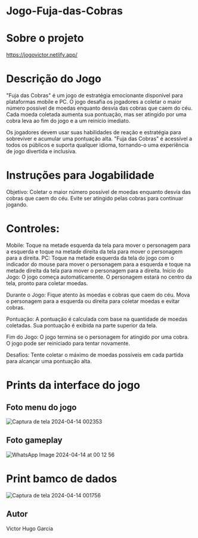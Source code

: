 # Jogo-Fuja-das-Cobras

# Sobre o projeto
https://jogovictor.netlify.app/

# Descrição do Jogo
"Fuja das Cobras" é um jogo de estratégia emocionante disponível para plataformas mobile e PC. O jogo desafia os jogadores a coletar o maior número possível de moedas enquanto desvia das cobras que caem do céu. Cada moeda coletada aumenta sua pontuação, mas ser atingido por uma cobra leva ao fim do jogo e a um reinício imediato.

Os jogadores devem usar suas habilidades de reação e estratégia para sobreviver e acumular uma pontuação alta. "Fuja das Cobras" é acessível a todos os públicos e suporta qualquer idioma, tornando-o uma experiência de jogo divertida e inclusiva.

# Instruções para Jogabilidade
Objetivo: Coletar o maior número possível de moedas enquanto desvia das cobras que caem do céu. Evite ser atingido pelas cobras para continuar jogando.

# Controles:

Mobile: Toque na metade esquerda da tela para mover o personagem para a esquerda e toque na metade direita da tela para mover o personagem para a direita.
PC: Toque na metade esquerda da tela do jogo com o indicador do mouse para mover o personagem para a esquerda e toque na metade direita da tela para mover o personagem para a direita.
Início do Jogo: O jogo começa automaticamente. O personagem estará no centro da tela, pronto para coletar moedas.

Durante o Jogo: Fique atento às moedas e cobras que caem do céu. Mova o personagem para a esquerda ou direita para coletar moedas e evitar cobras.

Pontuação: A pontuação é calculada com base na quantidade de moedas coletadas. Sua pontuação é exibida na parte superior da tela.

Fim do Jogo: O jogo termina se o personagem for atingido por uma cobra. O jogo pode ser reiniciado para tentar novamente.

Desafios: Tente coletar o máximo de moedas possíveis em cada partida para alcançar uma pontuação alta.

# Prints da interface do jogo

## Foto menu do jogo
![Captura de tela 2024-04-14 002353](https://github.com/devvictorgarciah/Jogo-Fuja-das-Cobras/assets/165446962/0ab76cd6-a7e3-41dc-ad42-5e41f723092a)

## Foto gameplay
![WhatsApp Image 2024-04-14 at 00 12 56](https://github.com/devvictorgarciah/Jogo-Fuja-das-Cobras/assets/165446962/9a4d8acd-acd5-4aac-87f9-4b4564542bf0)

# Print bamco de dados 

![Captura de tela 2024-04-14 001756](https://github.com/devvictorgarciah/Jogo-Fuja-das-Cobras/assets/165446962/42bf86a2-8eaf-4afb-a68e-765db399098d)

## Autor
Victor Hugo Garcia


